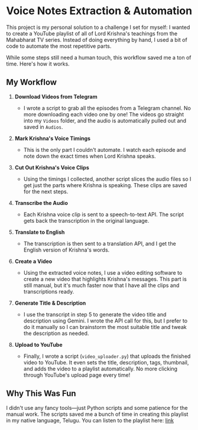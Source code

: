 # Voice Notes Extraction & Automation

This project is my personal solution to a challenge I set for myself: I wanted to create a YouTube playlist of all of Lord Krishna's teachings from the Mahabharat TV series. Instead of doing everything by hand, I used a bit of code to automate the most repetitive parts.

While some steps still need a human touch, this workflow saved me a ton of time. Here's how it works.

## My Workflow

1. **Download Videos from Telegram**

   - I wrote a script to grab all the episodes from a Telegram channel. No more downloading each video one by one! The videos go straight into my `Videos` folder, and the audio is automatically pulled out and saved in `Audios`.

2. **Mark Krishna's Voice Timings**

   - This is the only part I couldn't automate. I watch each episode and note down the exact times when Lord Krishna speaks.

3. **Cut Out Krishna's Voice Clips**

   - Using the timings I collected, another script slices the audio files so I get just the parts where Krishna is speaking. These clips are saved for the next steps.

4. **Transcribe the Audio**

   - Each Krishna voice clip is sent to a speech-to-text API. The script gets back the transcription in the original language.

5. **Translate to English**

   - The transcription is then sent to a translation API, and I get the English version of Krishna's words.

6. **Create a Video**

   - Using the extracted voice notes, I use a video editing software to create a new video that highlights Krishna's messages. This part is still manual, but it's much faster now that I have all the clips and transcriptions ready.

7. **Generate Title & Description**

   - I use the transcript in step 5 to generate the video title and description using Gemini. I wrote the API call for this, but I prefer to do it manually so I can brainstorm the most suitable title and tweak the description as needed.

8. **Upload to YouTube**
   - Finally, I wrote a script (`video_uploader.py`) that uploads the finished video to YouTube. It even sets the title, description, tags, thumbnail, and adds the video to a playlist automatically. No more clicking through YouTube's upload page every time!

## Why This Was Fun

I didn't use any fancy tools—just Python scripts and some patience for the manual work. The scripts saved me a bunch of time in creating this playlist in my native language, Telugu. You can listen to the playlist here: [link](https://www.youtube.com/playlist?list=PLPgC7mD72GJ_rUG0khmdx-7CNDjRmxu-X)

